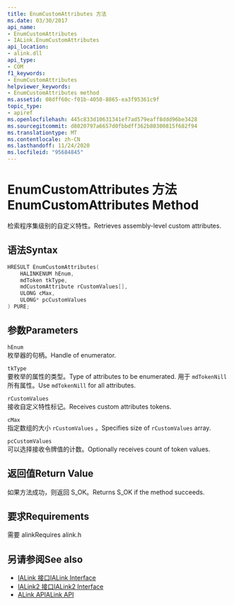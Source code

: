 ```yaml
---
title: EnumCustomAttributes 方法
ms.date: 03/30/2017
api_name:
- EnumCustomAttributes
- IALink.EnumCustomAttributes
api_location:
- alink.dll
api_type:
- COM
f1_keywords:
- EnumCustomAttributes
helpviewer_keywords:
- EnumCustomAttributes method
ms.assetid: 08dff60c-f01b-4050-8865-ea3f95361c9f
topic_type:
- apiref
ms.openlocfilehash: 445c833d10631341ef7ad579eaff8ddd96be3428
ms.sourcegitcommit: d8020797a6657d0fbbdff362b80300815f682f94
ms.translationtype: MT
ms.contentlocale: zh-CN
ms.lasthandoff: 11/24/2020
ms.locfileid: "95684845"
---
```

# <a name="enumcustomattributes-method"></a><span data-ttu-id="94f3b-102">EnumCustomAttributes 方法</span><span class="sxs-lookup"><span data-stu-id="94f3b-102">EnumCustomAttributes Method</span></span>

<span data-ttu-id="94f3b-103">检索程序集级别的自定义特性。</span><span class="sxs-lookup"><span data-stu-id="94f3b-103">Retrieves assembly-level custom attributes.</span></span>  
  
## <a name="syntax"></a><span data-ttu-id="94f3b-104">语法</span><span class="sxs-lookup"><span data-stu-id="94f3b-104">Syntax</span></span>  
  
```cpp  
HRESULT EnumCustomAttributes(  
    HALINKENUM hEnum,  
    mdToken tkType,  
    mdCustomAttribute rCustomValues[],  
    ULONG cMax,  
    ULONG* pcCustomValues  
) PURE;  
```  
  
## <a name="parameters"></a><span data-ttu-id="94f3b-105">参数</span><span class="sxs-lookup"><span data-stu-id="94f3b-105">Parameters</span></span>  

 `hEnum`  
 <span data-ttu-id="94f3b-106">枚举器的句柄。</span><span class="sxs-lookup"><span data-stu-id="94f3b-106">Handle of enumerator.</span></span>  
  
 `tkType`  
 <span data-ttu-id="94f3b-107">要枚举的属性的类型。</span><span class="sxs-lookup"><span data-stu-id="94f3b-107">Type of attributes to be enumerated.</span></span> <span data-ttu-id="94f3b-108">用于 `mdTokenNill` 所有属性。</span><span class="sxs-lookup"><span data-stu-id="94f3b-108">Use `mdTokenNill` for all attributes.</span></span>  
  
 `rCustomValues`  
 <span data-ttu-id="94f3b-109">接收自定义特性标记。</span><span class="sxs-lookup"><span data-stu-id="94f3b-109">Receives custom attributes tokens.</span></span>  
  
 `cMax`  
 <span data-ttu-id="94f3b-110">指定数组的大小 `rCustomValues` 。</span><span class="sxs-lookup"><span data-stu-id="94f3b-110">Specifies size of `rCustomValues` array.</span></span>  
  
 `pcCustomValues`  
 <span data-ttu-id="94f3b-111">可以选择接收令牌值的计数。</span><span class="sxs-lookup"><span data-stu-id="94f3b-111">Optionally receives count of token values.</span></span>  
  
## <a name="return-value"></a><span data-ttu-id="94f3b-112">返回值</span><span class="sxs-lookup"><span data-stu-id="94f3b-112">Return Value</span></span>  

 <span data-ttu-id="94f3b-113">如果方法成功，则返回 S_OK。</span><span class="sxs-lookup"><span data-stu-id="94f3b-113">Returns S_OK if the method succeeds.</span></span>  
  
## <a name="requirements"></a><span data-ttu-id="94f3b-114">要求</span><span class="sxs-lookup"><span data-stu-id="94f3b-114">Requirements</span></span>  

 <span data-ttu-id="94f3b-115">需要 alink</span><span class="sxs-lookup"><span data-stu-id="94f3b-115">Requires alink.h</span></span>  
  
## <a name="see-also"></a><span data-ttu-id="94f3b-116">另请参阅</span><span class="sxs-lookup"><span data-stu-id="94f3b-116">See also</span></span>

- [<span data-ttu-id="94f3b-117">IALink 接口</span><span class="sxs-lookup"><span data-stu-id="94f3b-117">IALink Interface</span></span>](ialink-interface.md)
- [<span data-ttu-id="94f3b-118">IALink2 接口</span><span class="sxs-lookup"><span data-stu-id="94f3b-118">IALink2 Interface</span></span>](ialink2-interface.md)
- [<span data-ttu-id="94f3b-119">ALink API</span><span class="sxs-lookup"><span data-stu-id="94f3b-119">ALink API</span></span>](index.md)
